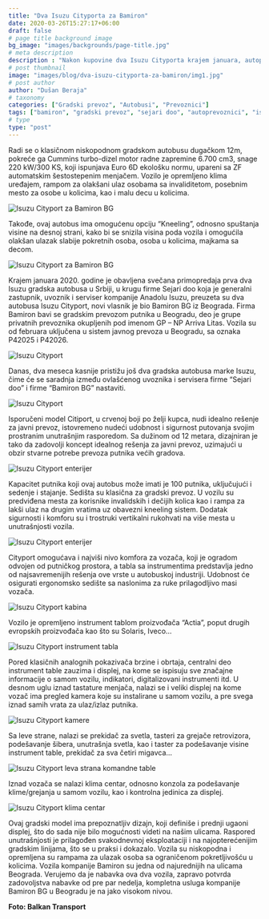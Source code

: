 ```yaml
---
title: "Dva Isuzu Cityporta za Bamiron"
date: 2020-03-26T15:27:17+06:00
draft: false
# page title background image
bg_image: "images/backgrounds/page-title.jpg"
# meta description
description : "Nakon kupovine dva Isuzu Cityporta krajem januara, autoprevoznik “Bamiron” iz Beograda ponosni je vlasnik još dva autobusa istog proizvođača."
# post thumbnail
image: "images/blog/dva-isuzu-cityporta-za-bamiron/img1.jpg"
# post author
author: "Dušan Beraja"
# taxonomy
categories: ["Gradski prevoz", "Autobusi", "Prevoznici"]
tags: ["bamiron", "gradski prevoz", "sejari doo", "autoprevoznici", "isuzu", "javni prevoz", "gradski autobus"]
# type
type: "post"
---
```


Radi se o klasičnom niskopodnom gradskom autobusu dugačkom 12m, pokreće ga Cummins turbo-dizel motor radne zapremine 6.700 cm3, snage 220 kW/300 KS, koji ispunjava Euro 6D ekološku normu, upareni sa ZF automatskim šestostepenim menjačem. Vozilo je opremljeno klima uređajem, rampom za olakšani ulaz osobama sa invaliditetom, posebnim mesto za osobe u kolicima, kao i malu decu u kolicima. 

![Isuzu Cityport za Bamiron BG](/images/blog/dva-isuzu-cityporta-za-bamiron/img2.jpg "Isuzu Cityport za Bamiron BG")

Takođe, ovaj autobus ima omogućenu opciju “Kneeling”, odnosno spuštanja visine na desnoj strani, kako bi se snizila visina poda vozila i omogućila olakšan ulazak slabije pokretnih osoba, osoba u kolicima, majkama sa decom.

![Isuzu Cityport za Bamiron BG](/images/blog/dva-isuzu-cityporta-za-bamiron/img3.jpg "Isuzu Cityport za Bamiron BG")

Krajem januara 2020. godine je obavljena svečana primopredaja prva dva Isuzu gradska autobusa u Srbiji, u krugu firme Sejari doo koja je generalni zastupnik, uvoznik i serviser kompanije Anadolu Isuzu, preuzeta su dva autobusa Isuzu Cityport, novi vlasnik je bio Bamiron BG iz Beograda. Firma Bamiron bavi se gradskim prevozom putnika u Beogradu, deo je grupe privatnih prevoznika okupljenih pod imenom GP – NP Arriva Litas. Vozila su od februara uključena u sistem javnog prevoza u Beogradu, sa oznaka P42025 i P42026.

![Isuzu Cityport](/images/blog/dva-isuzu-cityporta-za-bamiron/img4.jpg "Isuzu Cityport")

Danas, dva meseca kasnije pristižu još dva gradska autobusa marke Isuzu, čime će se saradnja između ovlašćenog uvoznika i servisera firme “Sejari doo” i firme “Bamiron BG” nastaviti.

![Isuzu Cityport](/images/blog/dva-isuzu-cityporta-za-bamiron/img5.jpg "Isuzu Cityport")

Isporučeni model Citiport, u crvenoj boji po želji kupca, nudi idealno rešenje za javni prevoz, istovremeno nudeći udobnost i sigurnost putovanja svojim prostranim unutrašnjim rasporedom. Sa dužinom od 12 metara, dizajniran je tako da zadovolji koncept idealnog rešenja za javni prevoz, uzimajući u obzir stvarne potrebe prevoza putnika većih gradova.

![Isuzu Cityport enterijer](/images/blog/dva-isuzu-cityporta-za-bamiron/img6.jpg "Isuzu Cityport enterijer")

Kapacitet putnika koji ovaj autobus može imati je 100 putnika, uključujući i sedenje i stajanje. Sedišta su klasična za gradski prevoz. U vozilu su predviđena mesta za korisnike invalidskih i dečijih kolica kao i rampa za lakši ulaz na drugim vratima uz obavezni kneeling sistem. Dodatak sigurnosti i komforu su i trostruki vertikalni rukohvati na više mesta u unutrašnjosti vozila.

![Isuzu Cityport enterijer](/images/blog/dva-isuzu-cityporta-za-bamiron/img7.jpg "Isuzu Cityport enterijer")

Cityport omogućava i najviši nivo komfora za vozača, koji je ogradom odvojen od putničkog prostora, a tabla sa instrumentima predstavlja jedno od najsavremenijih rešenja ove vrste u autobuskoj industriji. Udobnost će osigurati ergonomsko sedište sa naslonima za ruke prilagodljivo masi vozača.

![Isuzu Cityport kabina](/images/blog/dva-isuzu-cityporta-za-bamiron/img8.jpg "Isuzu Cityport kabina")

Vozilo je opremljeno instrument tablom proizvođača “Actia”, poput drugih evropskih proizvođača kao što su Solaris, Iveco… 

![Isuzu Cityport instrument tabla](/images/blog/dva-isuzu-cityporta-za-bamiron/img9.jpg "Isuzu Cityport instrument tabla")

Pored klasičnih analognih pokazivača brzine i obrtaja, centralni deo instrument table zauzima i displej, na kome se ispisuju sve značajne informacije o samom vozilu, indikatori, digitalizovani instrumenti itd. U desnom uglu iznad tastature menjača, nalazi se i veliki displej na kome vozač ima pregled kamera koje su instalirane u samom vozilu, a pre svega iznad samih vrata za ulaz/izlaz putnika.

![Isuzu Cityport kamere](/images/blog/dva-isuzu-cityporta-za-bamiron/img10.jpg "Isuzu Cityport kamere")

Sa leve strane, nalazi se prekidač za svetla, tasteri za grejače retrovizora, podešavanje šibera, unutrašnja svetla, kao i taster za podešavanje visine instrument table, prekidač za sva četiri migavca…

![Isuzu Cityport leva strana komandne table](/images/blog/dva-isuzu-cityporta-za-bamiron/img11.jpg "Isuzu Cityport leva strana komandne table")

Iznad vozača se nalazi klima centar, odnosno konzola za podešavanje klime/grejanja u samom vozilu, kao i kontrolna jedinica za displej.

![Isuzu Cityport klima centar](/images/blog/dva-isuzu-cityporta-za-bamiron/img12.jpg "Isuzu Cityport klima centar")

Ovaj gradski model ima prepoznatljiv dizajn, koji definiše i prednji ugaoni displej, što do sada nije bilo mogućnosti videti na našim ulicama. Raspored unutrašnjosti je prilagođen svakodnevnoj eksploataciji i na najopterećenijim gradskim linijama, što se u praksi i dokazalo. Vozila su niskopodna i opremljena su rampama za ulazak osoba sa ograničenom pokretljivošću u kolicima. Vozila kompanije Bamiron su jedna od najurednijih na ulicama Beograda. Verujemo da je nabavka ova dva vozila, zapravo potvrda zadovoljstva nabavke od pre par nedelja, kompletna usluga kompanije Bamiron BG u Beogradu je na jako visokom nivou.

**Foto: Balkan Transport**